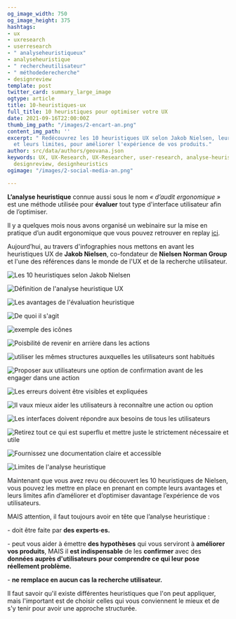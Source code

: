 ```yaml
---
og_image_width: 750
og_image_height: 375
hashtags:
- ux
- uxresearch
- userresearch
- " analyseheuristiqueux"
- analyseheuristique
- " rechercheutilisateur"
- " méthodederecherche"
- designreview
template: post
twitter_card: summary_large_image
ogtype: article
title: 10-heuristiques-ux
full_title: 10 heuristiques pour optimiser votre UX
date: 2021-09-16T22:00:00Z
thumb_img_path: "/images/2-encart-an.png"
content_img_path: ''
excerpt: " Redécouvrez les 10 heuristiques UX selon Jakob Nielsen, leurs avantages
  et leurs limites, pour améliorer l'expérience de vos produits."
author: src/data/authors/geovana.json
keywords: UX, UX-Research, UX-Researcher, user-research, analyse-heuristique-ux, analyse-heuristique,
  designreview, designheuristics
ogimage: "/images/2-social-media-an.png"

---
```

**L’analyse heuristique** connue aussi sous le nom _«_ _d’audit ergonomique_ _»_ est une méthode utilisée pour **évaluer** tout type d'interface utilisateur afin de l’optimiser.

Il y a quelques mois nous avons organisé un webinaire sur la mise en pratique d’un audit ergonomique que vous pouvez retrouver en replay [ici](https://www.tandemz.io/posts/webinar-replay-analyse-heuristique-en-pratique-live/ "L'analyse heuristique en pratique !").

Aujourd’hui, au travers d'infographies nous mettons en avant les heuristiques UX de **Jakob Nielsen**, co-fondateur de **Nielsen Norman Group** et l'une des références dans le monde de l'UX et de la recherche utilisateur.

![Les 10 heuristiques selon Jakob Nielsen](/images/1an.png "L'évaluation heuristique en 10 étapes ")

![Définition de l'analyse heuristique UX](/images/2an.png "C'est quoi une évaluation heuristique ? ")

![Les avantages de l'évaluation heuristique ](/images/3an.png "Les avantages ")

![De quoi il s'agit](/images/4an.png "Visibilité de l'état du système")

![exemple des icônes](/images/5an.png "Correspondance entre le système te le monde réel")

![Poisbilité de revenir en arrière dans les actions](/images/6an.png "Liberté d'action de l'utilisateur ")

![utiliser les mêmes structures auxquelles les utilisateurs sont habitués ](/images/7an.png "Cohérence et normes ")

![Proposer aux utilisateurs une option de confirmation avant de les engager dans une action](/images/8an.png "Prévention des erreurs ")

![Les erreurs doivent être visibles et expliquées](/images/9an.png "Erreurs explicites et aide à la réparation")

![Il vaux mieux aider les utilisateurs à reconnaître une action ou option](/images/10an.png "Minimisation de la charge cognitif ")

![Les interfaces doivent répondre aux besoins de tous les utilisateurs  ](/images/11an.png "Flexibilité d'usage et de personnalisation")

![Retirez tout ce qui est superflu et mettre juste le strictement nécessaire et utile ](/images/12an.png "Esthétique et minimalisme ")

![Fournissez une documentation claire et accessible](/images/13an.png "Aide et documentation")

![](/images/14an.png "Limites de l'analyse heuristique ")

Maintenant que vous avez revu ou découvert les 10 heuristiques de Nielsen, vous pouvez  les mettre en place en prenant en compte leurs avantages et leurs limites afin d’améliorer et d’optimiser davantage l’expérience de vos utilisateurs.

MAIS attention, il faut toujours avoir en tête que l’analyse heuristique :

\- doit être faite par **des experts·es.**

\- peut vous aider à émettre **des hypothèses** qui vous serviront à **améliorer vos produits**, MAIS il **est indispensable** de les **confirmer** avec des **données auprès d'utilisateurs** **pour comprendre ce qui leur pose réellement problème.**

\- **ne remplace en aucun cas la recherche utilisateur.**

Il faut savoir qu'il existe différentes heuristiques que l'on peut appliquer, mais l'important est de choisir celles qui vous conviennent le mieux et de s'y tenir pour avoir une approche structurée.